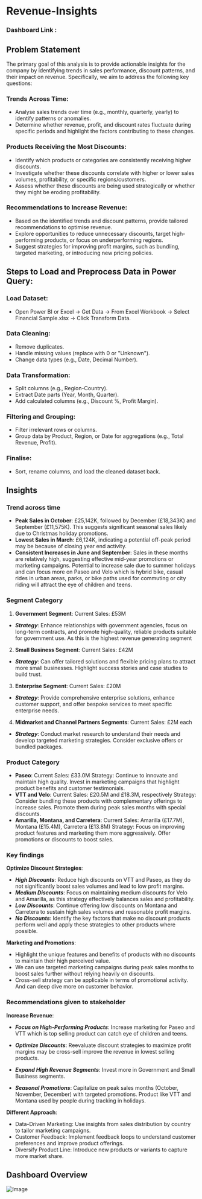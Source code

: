
# Revenue-Insights

### Dashboard Link : 

## Problem Statement
The primary goal of this analysis is to provide actionable insights for the company by identifying trends in sales performance, discount patterns, and their impact on revenue. Specifically, we aim to address the following key questions:

### Trends Across Time:

- Analyse sales trends over time (e.g., monthly, quarterly, yearly) to identify patterns or anomalies.
- Determine whether revenue, profit, and discount rates fluctuate during specific periods and highlight the factors contributing to these changes.

### Products Receiving the Most Discounts:

- Identify which products or categories are consistently receiving higher discounts.
- Investigate whether these discounts correlate with higher or lower sales volumes, profitability, or specific regions/customers.
- Assess whether these discounts are being used strategically or whether they might be eroding profitability.

### Recommendations to Increase Revenue:

- Based on the identified trends and discount patterns, provide tailored recommendations to optimise revenue.
- Explore opportunities to reduce unnecessary discounts, target high-performing products, or focus on underperforming regions.
- Suggest strategies for improving profit margins, such as bundling, targeted marketing, or introducing new pricing policies.

## Steps to Load and Preprocess Data in Power Query:

### Load Dataset:

- Open Power BI or Excel → Get Data → From Excel Workbook → Select Financial Sample.xlsx → Click Transform Data.

### Data Cleaning:

- Remove duplicates.
- Handle missing values (replace with 0 or "Unknown").
- Change data types (e.g., Date, Decimal Number).

### Data Transformation:

- Split columns (e.g., Region-Country).
- Extract Date parts (Year, Month, Quarter).
- Add calculated columns (e.g., Discount %, Profit Margin).

### Filtering and Grouping:

- Filter irrelevant rows or columns.
- Group data by Product, Region, or Date for aggregations (e.g., Total Revenue, Profit).

### Finalise:

- Sort, rename columns, and load the cleaned dataset back.

## Insights

### Trend across time

- **Peak Sales in October**: £25,142K, followed by December (£18,343K) and September (£11,575K). This suggests significant seasonal sales likely due to Christmas holiday promotions.
- **Lowest Sales in March**: £6,124K, indicating a potential off-peak period may be because of closing year end activity.
- **Consistent Increases in June and September**: Sales in these months are relatively high, suggesting effective mid-year promotions or marketing campaigns. Potential to increase sale due to summer holidays and can focus more on Paseo and Velo which is hybrid bike, casual rides in urban areas, parks, or bike paths used for commuting or city riding will attract the eye of children and teens.

### Segment Category
1. **Government Segment**: Current Sales: £53M
- ***Strategy***: Enhance relationships with government agencies, focus on long-term contracts, and promote high-quality, reliable products suitable for government use. As this is the highest revenue generating segment
2. **Small Business Segment**: Current Sales: £42M
- ***Strategy***: Can offer tailored solutions and flexible pricing plans to attract more small businesses. Highlight success stories and case studies to build trust.
3. **Enterprise Segment**: Current Sales: £20M
- ***Strategy***: Provide comprehensive enterprise solutions, enhance customer support, and offer bespoke services to meet specific enterprise needs.
4. **Midmarket and Channel Partners Segments**: Current Sales: £2M each
- ***Strategy***: Conduct market research to understand their needs and develop targeted marketing strategies. Consider exclusive offers or bundled packages.

### Product Category

- **Paseo**: Current Sales: £33.0M
Strategy: Continue to innovate and maintain high quality. Invest in marketing campaigns that highlight product benefits and customer testimonials.
- **VTT and Velo**: Current Sales: £20.5M and £18.3M, respectively
Strategy: Consider bundling these products with complementary offerings to increase sales. Promote them during peak sales months with special discounts.
- **Amarilla, Montana, and Carretera**: Current Sales: Amarilla (£17.7M), Montana (£15.4M), Carretera (£13.8M)
Strategy: Focus on improving product features and marketing them more aggressively. Offer promotions or discounts to boost sales.

### Key findings

**Optimize Discount Strategies**:
- ***High Discounts***: Reduce high discounts on VTT and Paseo, as they do not significantly boost sales volumes and lead to low profit margins.
- ***Medium Discounts***: Focus on maintaining medium discounts for Velo and Amarilla, as this strategy effectively balances sales and profitability.
- ***Low Discounts***: Continue offering low discounts on Montana and Carretera to sustain high sales volumes and reasonable profit margins.
- ***No Discounts***: Identify the key factors that make no discount products perform well and apply these strategies to other products where possible.

**Marketing and Promotions**:
- Highlight the unique features and benefits of products with no discounts to maintain their high perceived value.
- We can use targeted marketing campaigns during peak sales months to boost sales further without relying heavily on discounts.
- Cross-sell strategy can be applicable in terms of promotional activity. And can deep dive more on customer behavior.

### Recommendations given to stakeholder

**Increase Revenue**:

- ***Focus on High-Performing Products***: Increase marketing for Paseo and VTT which is top selling product can catch eye of children and teens.

- ***Optimize Discounts***: Reevaluate discount strategies to maximize profit margins may be cross-sell improve the revenue in lowest selling products.

- ***Expand High Revenue Segments***: Invest more in Government and Small Business segments.

- ***Seasonal Promotions***: Capitalize on peak sales months (October, November, December) with targeted promotions. Product like VTT and Montana used by people during tracking in holidays.

**Different Approach**:
- Data-Driven Marketing: Use insights from sales distribution by country to tailor marketing campaigns.
- Customer Feedback: Implement feedback loops to understand customer preferences and improve product offerings.
- Diversify Product Line: Introduce new products or variants to capture more market share.

## Dashboard Overview 
![Image](https://github.com/user-attachments/assets/d4844f91-5db6-4f96-a3fe-9e5fa080a003)
